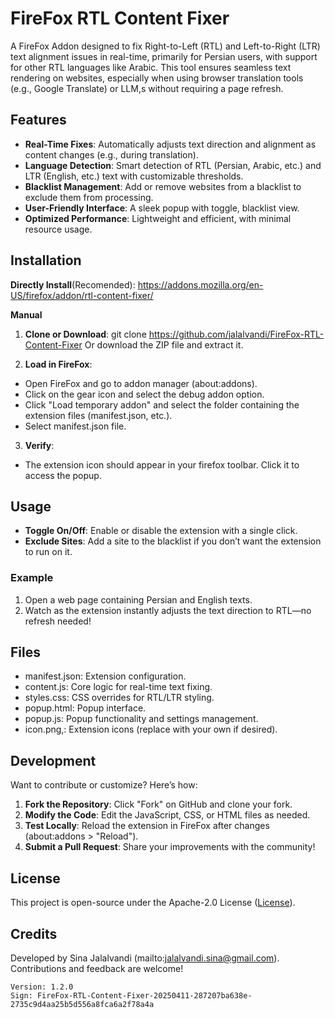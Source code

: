 # FireFox RTL Content Fixer

A FireFox Addon designed to fix Right-to-Left (RTL) and Left-to-Right (LTR) text alignment issues in real-time, primarily for Persian users, with support for other RTL languages like Arabic. This tool ensures seamless text rendering on websites, especially when using browser translation tools (e.g., Google Translate) or LLM,s without requiring a page refresh.

## Features
- **Real-Time Fixes**: Automatically adjusts text direction and alignment as content changes (e.g., during translation).
- **Language Detection**: Smart detection of RTL (Persian, Arabic, etc.) and LTR (English, etc.) text with customizable thresholds.
- **Blacklist Management**: Add or remove websites from a blacklist to exclude them from processing.
- **User-Friendly Interface**: A sleek popup with toggle, blacklist view.
- **Optimized Performance**: Lightweight and efficient, with minimal resource usage.

## Installation

**Directly Install**(Recomended):
https://addons.mozilla.org/en-US/firefox/addon/rtl-content-fixer/

**Manual**
1. **Clone or Download**:
git clone https://github.com/jalalvandi/FireFox-RTL-Content-Fixer
Or download the ZIP file and extract it.

2. **Load in FireFox**:
- Open FireFox and go to addon manager (about:addons).
- Click on the gear icon and select the debug addon option.
- Click "Load temporary addon" and select the folder containing the extension files (manifest.json, etc.).
- Select manifest.json file.

3. **Verify**:
- The extension icon should appear in your firefox toolbar. Click it to access the popup.

## Usage
- **Toggle On/Off**: Enable or disable the extension with a single click.
- **Exclude Sites**: Add a site to the blacklist if you don’t want the extension to run on it.


### Example
1. Open a web page containing Persian and English texts.
2. Watch as the extension instantly adjusts the text direction to RTL—no refresh needed!

## Files
- manifest.json: Extension configuration.
- content.js: Core logic for real-time text fixing.
- styles.css: CSS overrides for RTL/LTR styling.
- popup.html: Popup interface.
- popup.js: Popup functionality and settings management.
- icon.png,: Extension icons (replace with your own if desired).

## Development
Want to contribute or customize? Here’s how:
1. **Fork the Repository**: Click "Fork" on GitHub and clone your fork.
2. **Modify the Code**: Edit the JavaScript, CSS, or HTML files as needed.
3. **Test Locally**: Reload the extension in FireFox after changes (about:addons > "Reload").
4. **Submit a Pull Request**: Share your improvements with the community!

## License
This project is open-source under the Apache-2.0  License ([License](LICENSE)).

## Credits
Developed by Sina Jalalvandi (mailto:jalalvandi.sina@gmail.com). Contributions and feedback are welcome!

```
Version: 1.2.0
Sign: FireFox-RTL-Content-Fixer-20250411-287207ba638e-2735c9d4aa25b5d556a8fca6a2f78a4a
```
